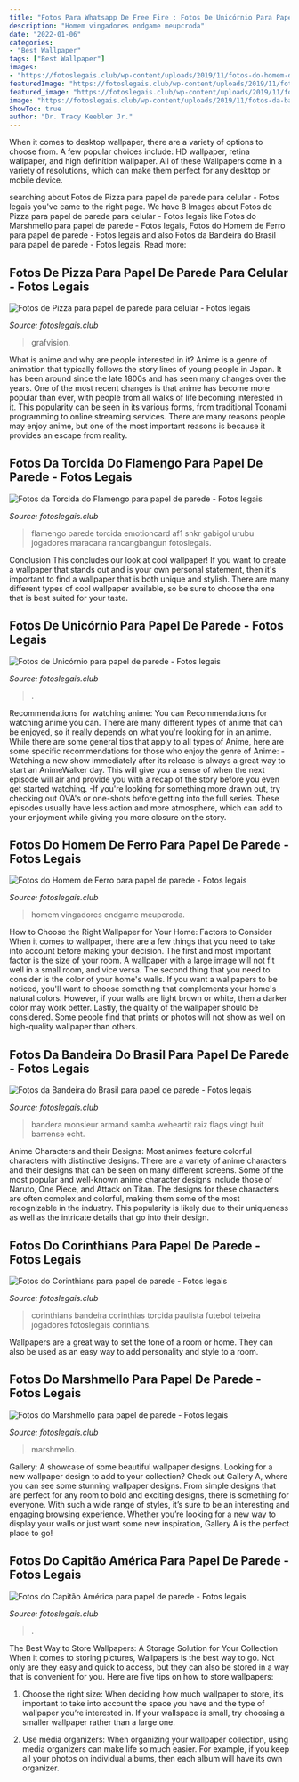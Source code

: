 ```yaml
---
title: "Fotos Para Whatsapp De Free Fire : Fotos De Unicórnio Para Papel De Parede"
description: "Homem vingadores endgame meupcroda"
date: "2022-01-06"
categories:
- "Best Wallpaper"
tags: ["Best Wallpaper"]
images:
- "https://fotoslegais.club/wp-content/uploads/2019/11/fotos-do-homem-de-ferro-12.jpg"
featuredImage: "https://fotoslegais.club/wp-content/uploads/2019/11/fotos-do-marshmello-9.jpg"
featured_image: "https://fotoslegais.club/wp-content/uploads/2019/11/fotos-da-bandeira-do-brasil-4.jpg"
image: "https://fotoslegais.club/wp-content/uploads/2019/11/fotos-da-bandeira-do-brasil-4.jpg"
ShowToc: true
author: "Dr. Tracy Keebler Jr."
---
```



When it comes to desktop wallpaper, there are a variety of options to choose from. A few popular choices include: HD wallpaper, retina wallpaper, and high definition wallpaper. All of these Wallpapers come in a variety of resolutions, which can make them perfect for any desktop or mobile device. 

	

		
searching about Fotos de Pizza para papel de parede para celular - Fotos legais you've came to the right page. We have 8 Images about Fotos de Pizza para papel de parede para celular - Fotos legais like Fotos do Marshmello para papel de parede - Fotos legais, Fotos do Homem de Ferro para papel de parede - Fotos legais and also Fotos da Bandeira do Brasil para papel de parede - Fotos legais. Read more:
		
    
## Fotos De Pizza Para Papel De Parede Para Celular - Fotos Legais

<img loading=lazy src="http://fotoslegais.club/wp-content/uploads/2019/11/Fotos-da-Pizza-9.jpg" onerror="this.onerror=null;this.src='https://tse1.mm.bing.net/th?id=OIP.HEi9NedvLh8NSA_nRiJ1WwHaLH&amp;pid=15.1';" alt="Fotos de Pizza para papel de parede para celular - Fotos legais">

_Source: fotoslegais.club_

>grafvision. 

	

What is anime and why are people interested in it?
Anime is a genre of animation that typically follows the story lines of young people in Japan. It has been around since the late 1800s and has seen many changes over the years. One of the most recent changes is that anime has become more popular than ever, with people from all walks of life becoming interested in it. This popularity can be seen in its various forms, from traditional Toonami programming to online streaming services. There are many reasons people may enjoy anime, but one of the most important reasons is because it provides an escape from reality.

    
## Fotos Da Torcida Do Flamengo Para Papel De Parede - Fotos Legais

<img loading=lazy src="http://fotoslegais.club/wp-content/uploads/2019/11/02f8dabe63445f9c91aec87577a54390.jpg" onerror="this.onerror=null;this.src='https://tse2.mm.bing.net/th?id=OIP.lRPs-5bMzHIXELeMJz1AAgHaNK&amp;pid=15.1';" alt="Fotos da Torcida do Flamengo para papel de parede - Fotos legais">

_Source: fotoslegais.club_

>flamengo parede torcida emotioncard af1 snkr gabigol urubu jogadores maracana rancangbangun fotoslegais. 

	

Conclusion
This concludes our look at cool wallpaper! If you want to create a wallpaper that stands out and is your own personal statement, then it's important to find a wallpaper that is both unique and stylish. There are many different types of cool wallpaper available, so be sure to choose the one that is best suited for your taste.

    
## Fotos De Unicórnio Para Papel De Parede - Fotos Legais

<img loading=lazy src="https://fotoslegais.club/wp-content/uploads/2019/11/fotos-de-unicornio-7.jpg" onerror="this.onerror=null;this.src='https://tse1.mm.bing.net/th?id=OIP.DmqdE4fZT9jloYBffQBKggHaNK&amp;pid=15.1';" alt="Fotos de Unicórnio para papel de parede - Fotos legais">

_Source: fotoslegais.club_

>. 

	

Recommendations for watching anime: You can
Recommendations for watching anime you can. There are many different types of anime that can be enjoyed, so it really depends on what you're looking for in an anime. While there are some general tips that apply to all types of Anime, here are some specific recommendations for those who enjoy the genre of Anime: 
-Watching a new show immediately after its release is always a great way to start an AnimeWalker day. This will give you a sense of when the next episode will air and provide you with a recap of the story before you even get started watching. 
-If you're looking for something more drawn out, try checking out OVA's or one-shots before getting into the full series. These episodes usually have less action and more atmosphere, which can add to your enjoyment while giving you more closure on the story.

    
## Fotos Do Homem De Ferro Para Papel De Parede - Fotos Legais

<img loading=lazy src="https://fotoslegais.club/wp-content/uploads/2019/11/fotos-do-homem-de-ferro-12.jpg" onerror="this.onerror=null;this.src='https://tse2.mm.bing.net/th?id=OIP.S7KRiBc6eqO719mBVIpdlgHaNK&amp;pid=15.1';" alt="Fotos do Homem de Ferro para papel de parede - Fotos legais">

_Source: fotoslegais.club_

>homem vingadores endgame meupcroda. 

	

How to Choose the Right Wallpaper for Your Home: Factors to Consider
When it comes to wallpaper, there are a few things that you need to take into account before making your decision. The first and most important factor is the size of your room. A wallpaper with a large image will not fit well in a small room, and vice versa. 
The second thing that you need to consider is the color of your home's walls. If you want a wallpapers to be noticed, you'll want to choose something that complements your home's natural colors. However, if your walls are light brown or white, then a darker color may work better. 
Lastly, the quality of the wallpaper should be considered. Some people find that prints or photos will not show as well on high-quality wallpaper than others.

    
## Fotos Da Bandeira Do Brasil Para Papel De Parede - Fotos Legais

<img loading=lazy src="https://fotoslegais.club/wp-content/uploads/2019/11/fotos-da-bandeira-do-brasil-4.jpg" onerror="this.onerror=null;this.src='https://tse1.mm.bing.net/th?id=OIP.eEXMP_LTdMV-s2ad3uzDGwAAAA&amp;pid=15.1';" alt="Fotos da Bandeira do Brasil para papel de parede - Fotos legais">

_Source: fotoslegais.club_

>bandera monsieur armand samba weheartit raiz flags vingt huit barrense echt. 

	

Anime Characters and their Designs: Most animes feature colorful characters with distinctive designs.
There are a variety of anime characters and their designs that can be seen on many different screens. Some of the most popular and well-known anime character designs include those of Naruto, One Piece, and Attack on Titan. The designs for these characters are often complex and colorful, making them some of the most recognizable in the industry. This popularity is likely due to their uniqueness as well as the intricate details that go into their design.

    
## Fotos Do Corinthians Para Papel De Parede - Fotos Legais

<img loading=lazy src="https://fotoslegais.club/wp-content/uploads/2019/11/fotos-do-corinthians-10.jpg" onerror="this.onerror=null;this.src='https://tse1.mm.bing.net/th?id=OIP.08pcs1Yfq8ZDJsT4mUXOQwHaNK&amp;pid=15.1';" alt="Fotos do Corinthians para papel de parede - Fotos legais">

_Source: fotoslegais.club_

>corinthians bandeira corinthias torcida paulista futebol teixeira jogadores fotoslegais corintians. 

	

Wallpapers are a great way to set the tone of a room or home. They can also be used as an easy way to add personality and style to a room.

    
## Fotos Do Marshmello Para Papel De Parede - Fotos Legais

<img loading=lazy src="https://fotoslegais.club/wp-content/uploads/2019/11/fotos-do-marshmello-9.jpg" onerror="this.onerror=null;this.src='https://tse4.mm.bing.net/th?id=OIP.qYZXeJvdIkYr44QUEoIsLwHaNK&amp;pid=15.1';" alt="Fotos do Marshmello para papel de parede - Fotos legais">

_Source: fotoslegais.club_

>marshmello. 

	

Gallery: A showcase of some beautiful wallpaper designs.
Looking for a new wallpaper design to add to your collection? Check out Gallery A, where you can see some stunning wallpaper designs. From simple designs that are perfect for any room to bold and exciting designs, there is something for everyone. With such a wide range of styles, it’s sure to be an interesting and engaging browsing experience. Whether you’re looking for a new way to display your walls or just want some new inspiration, Gallery A is the perfect place to go!





	
	
    
## Fotos Do Capitão América Para Papel De Parede - Fotos Legais

<img loading=lazy src="https://fotoslegais.club/wp-content/uploads/2019/11/fotos-do-capitão-américa-4.jpg" onerror="this.onerror=null;this.src='https://tse4.mm.bing.net/th?id=OIP.5FpeKwvKpi1-YKG2NjISSAAAAA&amp;pid=15.1';" alt="Fotos do Capitão América para papel de parede - Fotos legais">

_Source: fotoslegais.club_

>. 

	

The Best Way to Store Wallpapers: A Storage Solution for Your Collection
When it comes to storing pictures, Wallpapers is the best way to go. Not only are they easy and quick to access, but they can also be stored in a way that is convenient for you. Here are five tips on how to store wallpapers:
1) Choose the right size: When deciding how much wallpaper to store, it’s important to take into account the space you have and the type of wallpaper you’re interested in. If your wallspace is small, try choosing a smaller wallpaper rather than a large one.

2) Use media organizers: When organizing your wallpaper collection, using media organizers can make life so much easier. For example, if you keep all your photos on individual albums, then each album will have its own organizer.

